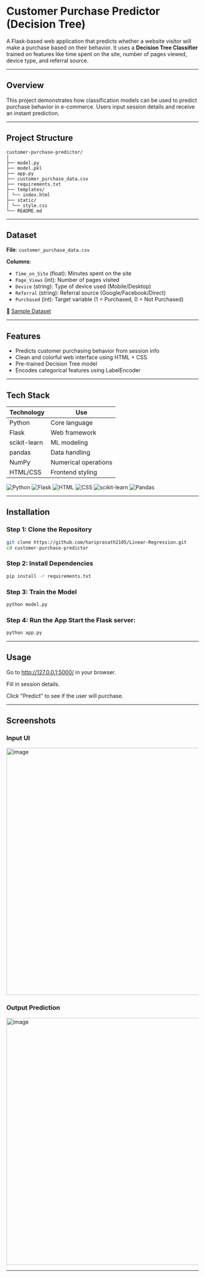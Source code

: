 # Customer Purchase Predictor (Decision Tree)

A Flask-based web application that predicts whether a website visitor will make a purchase based on their behavior. It uses a **Decision Tree Classifier** trained on features like time spent on the site, number of pages viewed, device type, and referral source.

---

## Overview

This project demonstrates how classification models can be used to predict purchase behavior in e-commerce. Users input session details and receive an instant prediction.

---

## Project Structure

```
customer-purchase-predictor/
│
├── model.py              
├── model.pkl
├── app.py             
├── customer_purchase_data.csv     
├── requirements.txt
├── templates/
│ └── index.html      
├── static/
│ └── style.css             
└── README.md              
```

---

## Dataset

**File**: `customer_purchase_data.csv`

**Columns**:
- `Time_on_Site` (float): Minutes spent on the site  
- `Page_Views` (int): Number of pages visited  
- `Device` (string): Type of device used (Mobile/Desktop)  
- `Referral` (string): Referral source (Google/Facebook/Direct)  
- `Purchased` (int): Target variable (1 = Purchased, 0 = Not Purchased)

📎 [Sample Dataset](./customer_purchase_data.csv)

---

## Features

- Predicts customer purchasing behavior from session info  
- Clean and colorful web interface using HTML + CSS  
- Pre-trained Decision Tree model  
- Encodes categorical features using LabelEncoder  

---

## Tech Stack

| Technology     | Use                  |
|----------------|----------------------|
| Python         | Core language        |
| Flask          | Web framework        |
| scikit-learn   | ML modeling          |
| pandas         | Data handling        |
| NumPy          | Numerical operations |
| HTML/CSS       | Frontend styling     |


![Python](https://img.shields.io/badge/Python-3776AB?style=for-the-badge&logo=python&logoColor=white)
![Flask](https://img.shields.io/badge/Flask-000000?style=for-the-badge&logo=flask&logoColor=white)
![HTML](https://img.shields.io/badge/HTML5-E34F26?style=for-the-badge&logo=html5&logoColor=white)
![CSS](https://img.shields.io/badge/CSS3-1572B6?style=for-the-badge&logo=css3&logoColor=white)
![scikit-learn](https://img.shields.io/badge/scikit--learn-F7931E?style=for-the-badge&logo=scikit-learn&logoColor=white)
![Pandas](https://img.shields.io/badge/Pandas-150458?style=for-the-badge&logo=pandas&logoColor=white)

---

## Installation

### Step 1: Clone the Repository
```bash
git clone https://github.com/hariprasath2105/Linear-Regression.git
cd customer-purchase-predictor
```

### Step 2: Install Dependencies
```bash
pip install -r requirements.txt
```

### Step 3: Train the Model
```bash
python model.py
```
### Step 4: Run the App Start the Flask server:
```bash
python app.py
```
---

## Usage

Go to http://127.0.0.1:5000/ in your browser.

Fill in session details.

Click "Predict" to see if the user will purchase.

---

## Screenshots

### Input UI
<img width="938" height="648" alt="image" src="https://github.com/user-attachments/assets/8b5754a4-7032-44a2-b726-4d48d329922d" />

### Output Prediction
<img width="938" height="648" alt="image" src="https://github.com/user-attachments/assets/530da7de-6f53-4aa8-9914-2db940a590da" />

---
